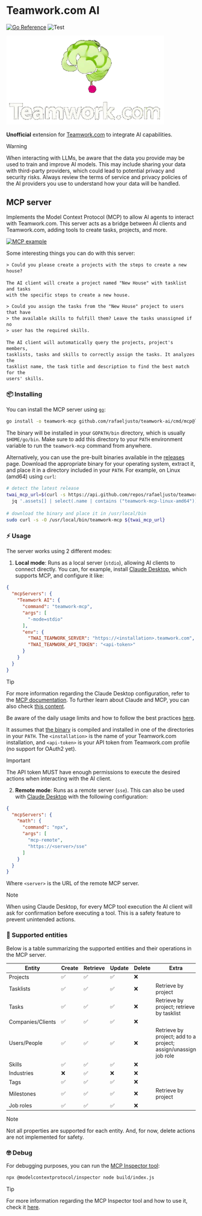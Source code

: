 # Teamwork.com AI

[![Go Reference](https://pkg.go.dev/badge/github.com/rafaeljusto/teamwork-ai.svg)](https://pkg.go.dev/github.com/rafaeljusto/teamwork-ai)
![Test](https://github.com/rafaeljusto/teamwork-ai/actions/workflows/test.yml/badge.svg)

![Logo](teamwork-ai.gif)

**Unofficial** extension for [Teamwork.com](https://teamwork.com) to integrate
AI capabilities.

> [!WARNING]
> When interacting with LLMs, be aware that the data you provide may be used to
> train and improve AI models. This may include sharing your data with
> third-party providers, which could lead to potential privacy and security
> risks. Always review the terms of service and privacy policies of the AI
> providers you use to understand how your data will be handled.

## MCP server

Implements the Model Context Protocol (MCP) to allow AI agents to interact with
Teamwork.com. This server acts as a bridge between AI clients and Teamwork.com,
adding tools to create tasks, projects, and more.

[![MCP example](https://img.youtube.com/vi/QTGM7cQT7Ew/0.jpg)](https://www.youtube.com/watch?v=QTGM7cQT7Ew)

Some interesting things you can do with this server:

```
> Could you please create a projects with the steps to create a new house?

The AI client will create a project named "New House" with tasklist and tasks
with the specific steps to create a new house.
```

```
> Could you assign the tasks from the "New House" project to users that have
> the available skills to fulfill them? Leave the tasks unassigned if no
> user has the required skills.

The AI client will automatically query the projects, project's members, 
tasklists, tasks and skills to correctly assign the tasks. It analyzes the
tasklist name, the task title and description to find the best match for the
users' skills.
```

### 📦 Installing

You can install the MCP server using [`go`](https://go.dev/doc/install):

```bash
go install -o teamwork-mcp github.com/rafaeljusto/teamwork-ai/cmd/mcp@latest
```

The binary will be installed in your `GOPATH/bin` directory, which is usually
`$HOME/go/bin`. Make sure to add this directory to your `PATH` environment
variable to run the `teamwork-mcp` command from anywhere.

Alternatively, you can use the pre-built binaries available in the
[releases](https://github.com/rafaeljusto/teamwork-ai/releases/latest) page.
Download the appropriate binary for your operating system, extract it, and place
it in a directory included in your `PATH`. For example, on Linux (amd64) using
`curl`:

```bash
# detect the latest release
twai_mcp_url=$(curl -s https://api.github.com/repos/rafaeljusto/teamwork-ai/releases/latest | \
  jq '.assets[] | select(.name | contains ("teamwork-mcp-linux-amd64")) | .browser_download_url')

# download the binary and place it in /usr/local/bin
sudo curl -s -O /usr/local/bin/teamwork-mcp ${twai_mcp_url}
```

### ⚡️ Usage

The server works using 2 different modes:

1. **Local mode**: Runs as a local server (`stdio`), allowing AI clients to
   connect directly. You can, for example, install [Claude
   Desktop](https://claude.ai/download), which supports MCP, and configure it
   like:

```json
{
  "mcpServers": {
    "Teamwork AI": {
      "command": "teamwork-mcp",
      "args": [
        "-mode=stdio"
      ],
      "env": {
        "TWAI_TEAMWORK_SERVER": "https://<installation>.teamwork.com",
        "TWAI_TEAMWORK_API_TOKEN": "<api-token>"
      }
    }
  }
}
```

> [!TIP]
> For more information regarding the Claude Desktop configuration, refer to the
> [MCP documentation](https://modelcontextprotocol.io/quickstart/user). To
> further learn about Claude and MCP, you can also check [this
> content](https://www.claudemcp.com/).
>
> Be aware of the daily usage limits and how to follow the best practices
> [here](https://support.anthropic.com/en/articles/9797557-usage-limit-best-practices).

It assumes that [the binary](cmd/mcp/main.go) is compiled and installed in one
of the directories in your `PATH`. The `<installation>` is the name of your
Teamwork.com installation, and `<api-token>` is your API token from Teamwork.com
profile (no support for OAuth2 yet).

> [!IMPORTANT]
> The API token MUST have enough permissions to execute the desired actions when
> interacting with the AI client.

2. **Remote mode**: Runs as a remote server (`sse`). This can also be used with
   [Claude Desktop](https://claude.ai/download) with the following
   configuration:

```json
{
  "mcpServers": {
    "math": {
      "command": "npx",
      "args": [
        "mcp-remote",
        "https://<server>/sse"
      ]
    }
  }
}
```

Where `<server>` is the URL of the remote MCP server.

> [!NOTE]
> When using Claude Desktop, for every MCP tool execution the AI client will ask
> for confirmation before executing a tool. This is a safety feature to prevent
> unintended actions.

### 🔌 Supported entities

Below is a table summarizing the supported entities and their operations in the
MCP server.

| Entity            | Create | Retrieve | Update | Delete | Extra                                                           |
|-------------------|--------|----------|--------|--------|-----------------------------------------------------------------|
| Projects          | ✅     | ✅       | ✅      | ❌     |                                                                 |
| Tasklists         | ✅     | ✅       | ✅      | ❌     | Retrieve by project                                             |
| Tasks             | ✅     | ✅       | ✅      | ❌     | Retrieve by project; retrieve by tasklist                       |
| Companies/Clients | ✅     | ✅       | ✅      | ❌     |                                                                 |
| Users/People      | ✅     | ✅       | ✅      | ❌     | Retrieve by project; add to a project; assign/unassign job role |
| Skills            | ✅     | ✅       | ✅      | ❌     |                                                                 |
| Industries        | ❌     | ✅       | ❌      | ❌     |                                                                 |
| Tags              | ✅     | ✅       | ✅      | ❌     |                                                                 |
| Milestones        | ✅     | ✅       | ✅      | ❌     | Retrieve by project                                             |
| Job roles         | ✅     | ✅       | ✅      | ❌     |                                                                 |

> [!NOTE]
> Not all properties are supported for each entity. And, for now, delete actions
> are not implemented for safety.

### 🤓 Debug

For debugging purposes, you can run the [MCP Inspector
tool](https://github.com/modelcontextprotocol/inspector):

```bash
npx @modelcontextprotocol/inspector node build/index.js
```

> [!TIP]
> For more information regarding the MCP Inspector tool and how to use it, check
> it [here](https://modelcontextprotocol.io/docs/tools/inspector).